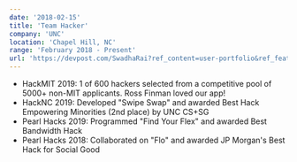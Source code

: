 ```yaml
---
date: '2018-02-15'
title: 'Team Hacker'
company: 'UNC'
location: 'Chapel Hill, NC'
range: 'February 2018 - Present'
url: 'https://devpost.com/SwadhaRai?ref_content=user-portfolio&ref_feature=portfolio&ref_medium=global-nav'
---
```


- HackMIT 2019: 1 of 600 hackers selected from a competitive pool of 5000+ non-MIT applicants. Ross Finman loved our app!
- HackNC 2019: Developed "Swipe Swap" and awarded Best Hack Empowering Minorities (2nd place) by UNC CS+SG
- Pearl Hacks 2019: Programmed "Find Your Flex" and awarded Best Bandwidth Hack
- Pearl Hacks 2018: Collaborated on "Flo" and awarded JP Morgan's Best Hack for Social Good
